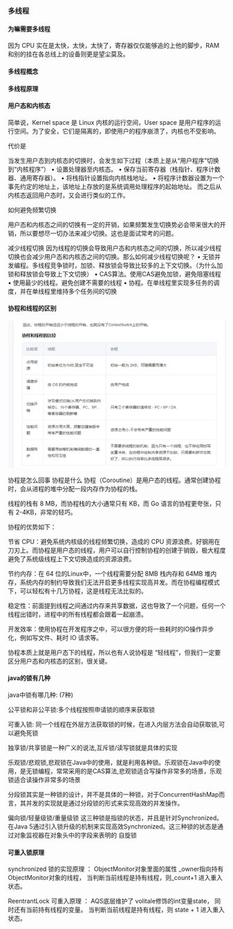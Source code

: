 #
### 多线程

#### 为嘛需要多线程
因为 CPU 实在是太快，太快，太快了，寄存器仅仅能够追的上他的脚步，RAM 和别的挂在各总线上的设备则更是望尘莫及。

#### 多线程概念


#### 多线程原理


#### 用户态和内核态
简单说，Kernel space 是 Linux 内核的运行空间，User space 是用户程序的运行空间。为了安全，它们是隔离的，即使用户的程序崩溃了，内核也不受影响。

代价是

当发生用户态到内核态的切换时，会发生如下过程（本质上是从“用户程序”切换到“内核程序”）
• 设置处理器至内核态。
• 保存当前寄存器（栈指针、程序计数器、通用寄存器）。
• 将栈指针设置指向内核栈地址。
• 将程序计数器设置为一个事先约定的地址上，该地址上存放的是系统调用处理程序的起始地址。
而之后从内核态返回用户态时，又会进行类似的工作。

如何避免频繁切换

用户态和内核态之间的切换有一定的开销，如果频繁发生切换势必会带来很大的开销，所以要想尽一切办法来减少切换。这也是面试常考的问题。

减少线程切换
因为线程的切换会导致用户态和内核态之间的切换，所以减少线程切换也会减少用户态和内核态之间的切换。那么如何减少线程切换呢？
• 无锁并发编程。多线程竞争锁时，加锁、释放锁会导致比较多的上下文切换。（为什么加锁和释放锁会导致上下文切换）
• CAS算法。使用CAS避免加锁，避免阻塞线程
• 使用最少的线程。避免创建不需要的线程
• 协程。在单线程里实现多任务的调度，并在单线程里维持多个任务间的切换


#### 协程和线程的区别
![img.png](assets/img.png)

协程是怎么回事
协程是什么
协程（Coroutine）是用户态的线程。通常创建协程时，会从进程的堆中分配一段内存作为协程的栈。

线程的栈有 8 MB，而协程栈的大小通常只有 KB，而 Go 语言的协程更夸张，只有 2-4KB，非常的轻巧。

协程的优势如下：

节省 CPU：避免系统内核级的线程频繁切换，造成的 CPU 资源浪费。好钢用在刀刃上。而协程是用户态的线程，用户可以自行控制协程的创建于销毁，极大程度避免了系统级线程上下文切换造成的资源浪费。

节约内存：在 64 位的Linux中，一个线程需要分配 8MB 栈内存和 64MB 堆内存，系统内存的制约导致我们无法开启更多线程实现高并发。而在协程编程模式下，可以轻松有十几万协程，这是线程无法比拟的。

稳定性：前面提到线程之间通过内存来共享数据，这也导致了一个问题，任何一个线程出错时，进程中的所有线程都会跟着一起崩溃。

开发效率：使用协程在开发程序之中，可以很方便的将一些耗时的IO操作异步化，例如写文件、耗时 IO 请求等。

协程本质上就是用户态下的线程，所以也有人说协程是 “轻线程”，但我们一定要区分用户态和内核态的区别，很关键。


#### java的锁有几种
java中锁有哪几种: (7种)

公平锁和非公平锁:多个线程按照申请锁的顺序来获取锁

可重入锁: 同一个线程在外层方法获取锁的时候，在进入内层方法会自动获取锁,可以避免死锁

独享锁/共享锁是一种广义的说法,互斥锁/读写锁就是具体的实现

乐观锁/悲观锁,悲观锁在Java中的使用，就是利用各种锁。乐观锁在Java中的使用，是无锁编程，常常采用的是CAS算法,悲观锁适合写操作非常多的场景，乐观锁适合读操作非常多的场景

分段锁其实是一种锁的设计，并不是具体的一种锁，对于ConcurrentHashMap而言，其并发的实现就是通过分段锁的形式来实现高效的并发操作。

偏向锁/轻量级锁/重量级锁   这三种锁是指锁的状态，并且是针对Synchronized。在Java 5通过引入锁升级的机制来实现高效Synchronized。这三种锁的状态是通过对象监视器在对象头中的字段来表明的
自旋锁

#### 可重入锁原理

synchronized 锁的实现原理 ：
ObjectMonitor对象里面的属性 _owner指向持有ObjectMonitor对象的线程， 当判断当前线程是持有线程，则_count+1 进入重入状态。

ReentrantLock 可重入原理 ：
AQS底层维护了 volitale修饰的int变量state， 同时还有当前持有线程的变量。 当判断当前线程是持有线程，则 state + 1 进入重入状态。

